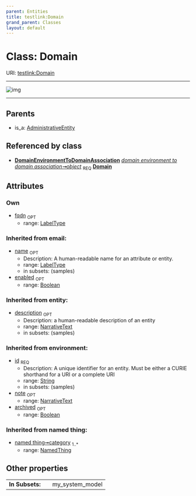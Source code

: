 ```yaml
---
parent: Entities
title: testlink:Domain
grand_parent: Classes
layout: default
---
```


# Class: Domain




URI: [testlink:Domain](https://w3id.org/testlink/vocab/Domain)


---

![img](http://yuml.me/diagram/nofunky;dir:TB/class/[NamedThing],[DomainEnvironmentToDomainAssociation],[DomainEnvironmentToDomainAssociation]-%20object%201..1%3E[Domain%7Cfqdn:label_type%20%3F;id(i):string;name(i):label_type%20%3F;enabled(i):boolean%20%3F;archived(i):boolean%20%3F;description(i):narrative_text%20%3F;note(i):narrative_text%20%3F],[AdministrativeEntity]%5E-[Domain],[AdministrativeEntity])

---


## Parents

 *  is_a: [AdministrativeEntity](AdministrativeEntity.md)

## Referenced by class

 *  **[DomainEnvironmentToDomainAssociation](DomainEnvironmentToDomainAssociation.md)** *[domain environment to domain association➞object](domain_environment_to_domain_association_object.md)*  <sub>REQ</sub>  **[Domain](Domain.md)**

## Attributes


### Own

 * [fqdn](fqdn.md)  <sub>OPT</sub>
    * range: [LabelType](types/LabelType.md)

### Inherited from email:

 * [name](name.md)  <sub>OPT</sub>
    * Description: A human-readable name for an attribute or entity.
    * range: [LabelType](types/LabelType.md)
    * in subsets: (samples)
 * [enabled](enabled.md)  <sub>OPT</sub>
    * range: [Boolean](types/Boolean.md)

### Inherited from entity:

 * [description](description.md)  <sub>OPT</sub>
    * Description: a human-readable description of an entity
    * range: [NarrativeText](types/NarrativeText.md)
    * in subsets: (samples)

### Inherited from environment:

 * [id](id.md)  <sub>REQ</sub>
    * Description: A unique identifier for an entity. Must be either a CURIE shorthand for a URI or a complete URI
    * range: [String](types/String.md)
    * in subsets: (samples)
 * [note](note.md)  <sub>OPT</sub>
    * range: [NarrativeText](types/NarrativeText.md)
 * [archived](archived.md)  <sub>OPT</sub>
    * range: [Boolean](types/Boolean.md)

### Inherited from named thing:

 * [named thing➞category](named_thing_category.md)  <sub>1..*</sub>
    * range: [NamedThing](NamedThing.md)

## Other properties

|  |  |  |
| --- | --- | --- |
| **In Subsets:** | | my_system_model |

